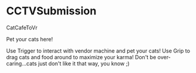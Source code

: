 # CCTVSubmission
CatCafeToVr

Pet your cats here!

Use Trigger to interact with vendor machine and pet your cats!
Use Grip to drag cats and food around to maximize your karma!
Don't be over-caring...cats just don't like it that way, you know ;)
